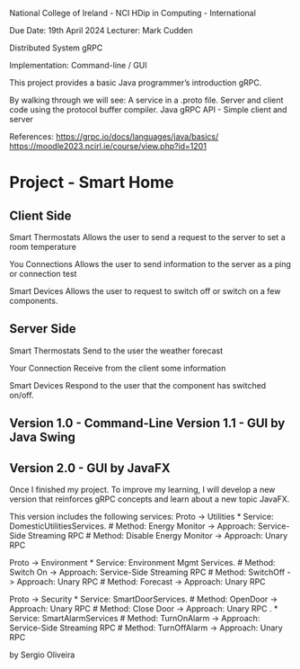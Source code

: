 National College of Ireland - NCI 
HDip in Computing - International 

Due Date: 19th April 2024
Lecturer: Mark Cudden

Distributed System 
      gRPC 

Implementation: Command-line / GUI

This project provides a basic Java programmer’s introduction  gRPC.

By walking through we will see:
  A service in a .proto file.
  Server and client code using the protocol buffer compiler.
  Java gRPC API - Simple client and server 

References: 
https://grpc.io/docs/languages/java/basics/
https://moodle2023.ncirl.ie/course/view.php?id=1201


Project - Smart Home 
=========================
Client Side
---
Smart Thermostats
  Allows the user to send a request to the server to set a room temperature
  
You Connections
  Allows the user to send information to the server as a ping or connection test

Smart Devices
  Allows the user to request to switch off or switch on a few components.
  

Server Side
---
Smart Thermostats
  Send to the user the weather forecast

Your Connection
  Receive from the client some information

Smart Devices
  Respond to the user that the component has switched on/off.

Version 1.0 - Command-Line
Version 1.1 - GUI by Java Swing
---



Version 2.0 - GUI by JavaFX
--
Once I finished my project. To improve my learning, I will develop a new version that reinforces gRPC concepts
and learn about a new topic JavaFX.

This version includes the following services:
Proto -> Utilities 
      * Service: DomesticUtilitiesServices.
            # Method: Energy Monitor ->  Approach: Service-Side Streaming RPC
            # Method: Disable Energy Monitor -> Approach: Unary RPC
      
Proto -> Environment
      * Service: Environment Mgmt Services.
            # Method: Switch On -> Approach: Service-Side Streaming RPC
            # Method: SwitchOff -> Approach: Unary RPC
            # Method: Forecast -> Approach: Unary RPC
            
Proto -> Security
      * Service: SmartDoorServices.
            # Method: OpenDoor -> Approach: Unary RPC
            # Method: Close Door -> Approach: Unary RPC
            .
      * Service: SmartAlarmServices
            # Method: TurnOnAlarm -> Approach: Service-Side Streaming RPC
            # Method: TurnOffAlarm -> Approach: Unary RPC
      

by Sergio Oliveira 

